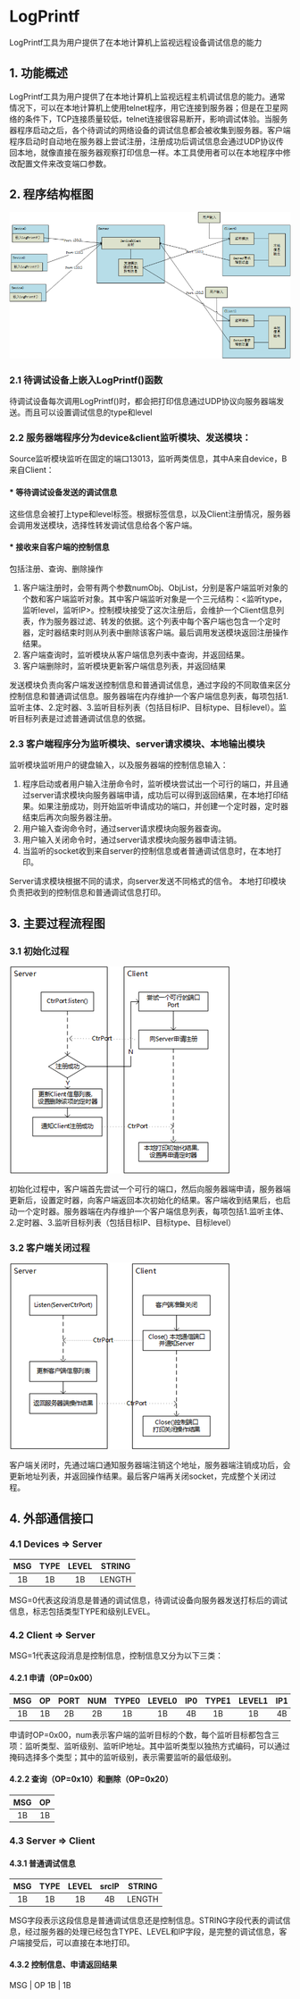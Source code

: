 # LogPrintf
LogPrintf工具为用户提供了在本地计算机上监视远程设备调试信息的能力


## 1.	功能概述
LogPrintf工具为用户提供了在本地计算机上监视远程主机调试信息的能力。通常情况下，可以在本地计算机上使用telnet程序，用它连接到服务器；但是在卫星网络的条件下，TCP连接质量较低，telnet连接很容易断开，影响调试体验。当服务器程序启动之后，各个待调试的网络设备的调试信息都会被收集到服务器。客户端程序启动时自动地在服务器上尝试注册，注册成功后调试信息会通过UDP协议传回本地，就像直接在服务器观察打印信息一样。本工具使用者可以在本地程序中修改配置文件来改变端口参数。

## 2. 程序结构框图

![Framework](https://github.com/hechenrui123/LogPrintf/blob/master/pic/Frame.png)

### 2.1 待调试设备上嵌入LogPrintf()函数
待调试设备每次调用LogPrintf()时，都会把打印信息通过UDP协议向服务器端发送。而且可以设置调试信息的type和level

### 2.2 服务器端程序分为device&client监听模块、发送模块：
Source监听模块监听在固定的端口13013，监听两类信息，其中A来自device，B来自Client：
#### * 等待调试设备发送的调试信息
这些信息会被打上type和level标签。根据标签信息，以及Client注册情况，服务器会调用发送模块，选择性转发调试信息给各个客户端。

#### * 接收来自客户端的控制信息
包括注册、查询、删除操作
 1.	客户端注册时，会带有两个参数numObj、ObjList，分别是客户端监听对象的个数和客户端监听对象。其中客户端监听对象是一个三元结构：<监听type，监听level，监听IP>。控制模块接受了这次注册后，会维护一个Client信息列表，作为服务器过滤、转发的依据。这个列表中每个客户端也包含一个定时器，定时器结束时则从列表中删除该客户端。最后调用发送模块返回注册操作结果。
 2.	客户端查询时，监听模块从客户端信息列表中查询，并返回结果。
 3.	客户端删除时，监听模块更新客户端信息列表，并返回结果
 
 发送模块负责向客户端发送控制信息和普通调试信息，通过字段的不同取值来区分控制信息和普通调试信息。服务器端在内存维护一个客户端信息列表，每项包括1.监听主体、2.定时器、3.监听目标列表（包括目标IP、目标type、目标level）。监听目标列表是过滤普通调试信息的依据。
 
### 2.3 客户端程序分为监听模块、server请求模块、本地输出模块
监听模块监听用户的键盘输入，以及服务器端的控制信息输入：

 1.	程序启动或者用户输入注册命令时，监听模块尝试出一个可行的端口，并且通过server请求模块向服务器端申请，成功后可以得到返回结果，在本地打印结果。如果注册成功，则开始监听申请成功的端口，并创建一个定时器，定时器结束后再次向服务器注册。
 2.	用户输入查询命令时，通过server请求模块向服务器查询。
 3.	用户输入关闭命令时，通过server请求模块向服务器申请注销。 
 4.	当监听的socket收到来自server的控制信息或者普通调试信息时，在本地打印。

Server请求模块根据不同的请求，向server发送不同格式的信令。
本地打印模块负责把收到的控制信息和普通调试信息打印。

## 3.	主要过程流程图
### 3.1	初始化过程
![init](https://github.com/hechenrui123/LogPrintf/blob/master/pic/Init.png)

初始化过程中，客户端首先尝试一个可行的端口，然后向服务器端申请，服务器端更新后，设置定时器，向客户端返回本次初始化的结果。客户端收到结果后，也启动一个定时器。服务器端在内存维护一个客户端信息列表，每项包括1.监听主体、2.定时器、3.监听目标列表（包括目标IP、目标type、目标level）

### 3.2	客户端关闭过程
![init](https://github.com/hechenrui123/LogPrintf/blob/master/pic/Close.png)

客户端关闭时，先通过端口通知服务器端注销这个地址，服务器端注销成功后，会更新地址列表，并返回操作结果。最后客户端再关闭socket，完成整个关闭过程。

## 4.	外部通信接口
### 4.1	Devices => Server
MSG|TYPE|LEVEL|STRING
:-----:|:-----:|:-----:|:-----:
1B|1B|1B|LENGTH

MSG=0代表这段消息是普通的调试信息，待调试设备向服务器发送打标后的调试信息，标志包括类型TYPE和级别LEVEL。

### 4.2	Client => Server
MSG=1代表这段消息是控制信息，控制信息又分为以下三类：

#### 4.2.1	申请（OP=0x00）
 
MSG |	OP |	PORT |	NUM |	TYPE0 |	LEVEL0 |	IP0 |	TYPE1 |	LEVEL1 |	IP1 |	……
:----:|:----:|:----:|:----:|:----:|:----:|:----:|:----:|:----:|:----:|:----:
1B |	1B |	2B |	2B |	1B |	1B |	4B |	1B |	1B |	4B |	……

申请时OP=0x00，num表示客户端的监听目标的个数，每个监听目标都包含三项：监听类型、监听级别、监听IP地址。其中监听类型以独热方式编码，可以通过掩码选择多个类型；其中的监听级别，表示需要监听的最低级别。

#### 4.2.2	查询（OP=0x10）和删除（OP=0x20）

MSG |	OP
:----:|:----:
1B |	1B

### 4.3	Server => Client
#### 4.3.1	普通调试信息
 
 MSG |	TYPE |	LEVEL |	srcIP |	STRING
 :----:|:----:|:----:|:----:|:----:|
 1B |	1B |	1B |	4B |	LENGTH | B
 
 MSG字段表示这段信息是普通调试信息还是控制信息。STRING字段代表的调试信息，经过服务器的处理已经包含TYPE、LEVEL和IP字段，是完整的调试信息，客户端接受后，可以直接在本地打印。

#### 4.3.2	控制信息、申请返回结果
 
MSG |	OP
1B |	1B

 
 
 
